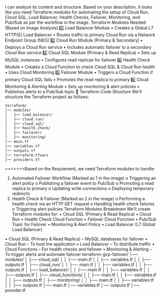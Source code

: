 I can analyze its content and structure. Based on your description, it looks like you need Terraform modules for automating the setup of Cloud Run, Cloud SQL, Load Balancer, Health Checks, Failover, Monitoring, and Pub/Sub as per the workflow in the image.
Terraform Modules Needed (Based on Image Analysis)
1️⃣ Load Balancer Module
•	Creates a Global L7 HTTP(S) Load Balancer
•	Routes traffic to primary Cloud Run via a Network Endpoint Group (NEG)
2️⃣ Cloud Run Module (Primary & Secondary)
•	Deploys a Cloud Run service
•	Includes automatic failover to a secondary Cloud Run service
3️⃣ Cloud SQL Module (Primary & Read Replica)
•	Sets up MySQL instances
•	Configures read replicas for failover
4️⃣ Health Check Module
•	Creates a Cloud Function to check Cloud SQL & Cloud Run health
•	Uses Cloud Monitoring
5️⃣ Failover Module
•	Triggers a Cloud Function if primary Cloud SQL fails
•	Promotes the read replica to primary
6️⃣ Cloud Monitoring & Alerting Module
•	Sets up monitoring & alert policies
•	Publishes alerts to a Pub/Sub topic
💾 Terraform Code Structure
We'll structure the Terraform project as follows:

```bash
terraform/
│── modules/
│   ├── load_balancer/
│   ├── cloud_run/
│   ├── cloud_sql/
│   ├── health_check/
│   ├── failover/
│   ├── monitoring/
│── main.tf
│── variables.tf
│── outputs.tf
│── terraform.tfvars
│── providers.tf
````

=======Based on the Requiement, we need Terraform modules to handle:
1.	Automated Failover Workflow (Marked as 1 in the image)
o	Triggering an alert policy
o	Publishing a failover event to Pub/Sub
o	Promoting a read replica to primary
o	Updating write connections
o	Deploying temporary redirects
2.	Health Check & Failover (Marked as 2 in the image)
o	Performing a health check via an HTTP GET request
o	Handling health check failures
o	Triggering alert policies
Terraform Modules Breakdown
We'll create Terraform modules for:
•	Cloud SQL (Primary & Read Replica)
•	Cloud Run
•	Health Check Cloud Function
•	Failover Cloud Function
•	Pub/Sub Topic for Failover
•	Monitoring & Alert Policy
•	Load Balancer (L7 Global Load Balancer)

 

•  Cloud SQL (Primary & Read Replica) – MySQL databases for failover
•  Cloud Run – To host the application
•  Load Balancer – To distribute traffic
•  Cloud Functions – For health checks and failover
•  Monitoring & Alerting – To trigger alerts and automate failover
terraform-gcp-failover/
│── modules/
│   ├── cloud_sql/
│   │   ├── main.tf
│   │   ├── variables.tf
│   │   ├── outputs.tf
│   ├── cloud_run/
│   │   ├── main.tf
│   │   ├── variables.tf
│   │   ├── outputs.tf
│   ├── load_balancer/
│   │   ├── main.tf
│   │   ├── variables.tf
│   │   ├── outputs.tf
│   ├── cloud_functions/
│   │   ├── main.tf
│   │   ├── variables.tf
│   │   ├── outputs.tf
│   ├── monitoring/
│   │   ├── main.tf
│   │   ├── variables.tf
│   │   ├── outputs.tf
│── main.tf
│── variables.tf
│── outputs.tf
│── provider.tf
